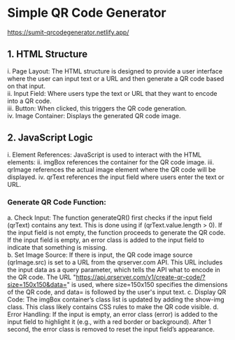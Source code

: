 # Simple QR Code Generator
https://sumit-qrcodegenerator.netlify.app/
## 1. HTML Structure
i. Page Layout: The HTML structure is designed to provide a user interface where the user can input text or a URL and then generate a QR code based on that input.<br>
ii. Input Field: Where users type the text or URL that they want to encode into a QR code.<br>
iii. Button: When clicked, this triggers the QR code generation.<br>
iv. Image Container: Displays the generated QR code image.
## 2. JavaScript Logic
i. Element References: JavaScript is used to interact with the HTML elements:
ii. imgBox references the container for the QR code image.
iii. qrImage references the actual image element where the QR code will be displayed.
iv. qrText references the input field where users enter the text or URL.
### Generate QR Code Function:
a. Check Input:
The function generateQR() first checks if the input field (qrText) contains any text. This is done using if (qrText.value.length > 0).
If the input field is not empty, the function proceeds to generate the QR code.
If the input field is empty, an error class is added to the input field to indicate that something is missing.<br>
b. Set Image Source:
If there is input, the QR code image source (qrImage.src) is set to a URL from the qrserver.com API. This URL includes the input data as a query parameter, which tells the API what to encode in the QR code.
The URL "https://api.qrserver.com/v1/create-qr-code/?size=150x150&data=" is used, where size=150x150 specifies the dimensions of the QR code, and data= is followed by the user's input text.
c. Display QR Code:
The imgBox container’s class list is updated by adding the show-img class. This class likely contains CSS rules to make the QR code visible.
d. Error Handling:
If the input is empty, an error class (error) is added to the input field to highlight it (e.g., with a red border or background).
After 1 second, the error class is removed to reset the input field’s appearance.
